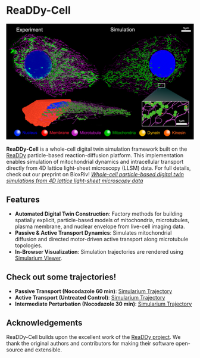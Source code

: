 # ReaDDy-Cell
<img alt="Experiment-Simulation Model Diagram" src="docs/exp_sim_diagram.png" width="1080"/>

**ReaDDy-Cell** is a whole-cell digital twin simulation framework built on the [ReaDDy](https://github.com/readdy/readdy) particle-based reaction-diffusion platform.
This implementation enables simulation of mitochondrial dynamics and intracellular transport directly from 4D lattice light-sheet microscopy (LLSM) data.
For full details, check out our preprint on BioxRiv! [*Whole-cell particle-based digital twin simulations from 4D lattice light-sheet microscopy data*](INSERT-LINK-HERE)

## Features
- **Automated Digital Twin Construction**: Factory methods for building spatially explicit, particle-based models of mitochondria, microtubules, plasma membrane, and nuclear envelope from live-cell imaging data.
- **Passive & Active Transport Dynamics**: Simulates mitochondrial diffusion and directed motor-driven active transport along microtubule topologies.
- **In-Browser Visualization**: Simulation trajectories are rendered using [Simularium Viewer](https://simularium.allencell.org).

## Check out some trajectories!
- **Passive Transport (Nocodazole 60 min)**: [Simularium Trajectory](https://tinyurl.com/Cal27-noco60min)  
- **Active Transport (Untreated Control)**: [Simularium Trajectory](https://tinyurl.com/Cal27-control)  
- ️**Intermediate Perturbation (Nocodazole 30 min)**: [Simularium Trajectory](https://tinyurl.com/Cal27-noco30min)

## Acknowledgements
ReaDDy-Cell builds upon the excellent work of the [ReaDDy project](https://github.com/readdy/readdy). We thank the original authors and contributors for making their software open-source and extensible.

